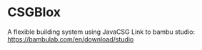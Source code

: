 # CSGBlox
A flexible building system using JavaCSG
Link to bambu studio: https://bambulab.com/en/download/studio
